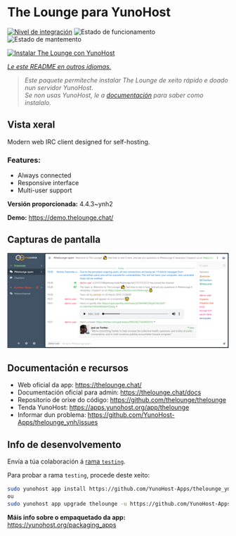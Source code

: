 <!--
NOTA: Este README foi creado automáticamente por <https://github.com/YunoHost/apps/tree/master/tools/readme_generator>
NON debe editarse manualmente.
-->

# The Lounge para YunoHost

[![Nivel de integración](https://dash.yunohost.org/integration/thelounge.svg)](https://dash.yunohost.org/appci/app/thelounge) ![Estado de funcionamento](https://ci-apps.yunohost.org/ci/badges/thelounge.status.svg) ![Estado de mantemento](https://ci-apps.yunohost.org/ci/badges/thelounge.maintain.svg)

[![Instalar The Lounge con YunoHost](https://install-app.yunohost.org/install-with-yunohost.svg)](https://install-app.yunohost.org/?app=thelounge)

*[Le este README en outros idiomas.](./ALL_README.md)*

> *Este paquete permíteche instalar The Lounge de xeito rápido e doado nun servidor YunoHost.*  
> *Se non usas YunoHost, le a [documentación](https://yunohost.org/install) para saber como instalalo.*

## Vista xeral

Modern web IRC client designed for self-hosting. 

### Features:

- Always connected
- Responsive interface
- Multi-user support

**Versión proporcionada:** 4.4.3~ynh2

**Demo:** <https://demo.thelounge.chat/>

## Capturas de pantalla

![Captura de pantalla de The Lounge](./doc/screenshots/thelounge-screenshot.png)

## Documentación e recursos

- Web oficial da app: <https://thelounge.chat/>
- Documentación oficial para admin: <https://thelounge.chat/docs>
- Repositorio de orixe do código: <https://github.com/thelounge/thelounge>
- Tenda YunoHost: <https://apps.yunohost.org/app/thelounge>
- Informar dun problema: <https://github.com/YunoHost-Apps/thelounge_ynh/issues>

## Info de desenvolvemento

Envía a túa colaboración á [rama `testing`](https://github.com/YunoHost-Apps/thelounge_ynh/tree/testing).

Para probar a rama `testing`, procede deste xeito:

```bash
sudo yunohost app install https://github.com/YunoHost-Apps/thelounge_ynh/tree/testing --debug
ou
sudo yunohost app upgrade thelounge -u https://github.com/YunoHost-Apps/thelounge_ynh/tree/testing --debug
```

**Máis info sobre o empaquetado da app:** <https://yunohost.org/packaging_apps>
